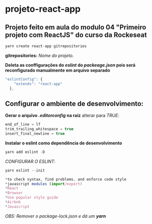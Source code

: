# projeto-react-app

## Projeto feito em aula do modulo 04 "Primeiro projeto com ReactJS" do curso da Rockeseat

```js
yarn create react-app gitrepositories
```
**gitrepositories:** *Nome do projeto.*

**Deleta as conffigurações do *eslint* do  *packeage.json* pois será reconfigurado manualmente em arquivo separado**
```js
"eslintConfig": {
    "extends": "react-app"
  },
  ```

  ## Configurar o ambiente de desenvolvimento:

  **Gerar o arquivo *.editorconfig* na raiz**
  alterar para *TRUE*:
  ```js
  end_of_line = lf
  trim_trailing_whitespace = true
  insert_final_newline = true
  ```

  **Instalar o eslint como dependência de desenvolvimento**
  ```js
  yarn add eslint -D
  ```
  *CONFIGURAR O ESLINT*:
  ```js
  yarn eslint --init

  *to check syntax, find problems, and enforce code style
  *javascript modules (import/export)
  *React
  *Browser
  *Use popular style guide
  *Airbnb
  *Javascript
   ```

  *OBS: Remover o package-lock.json e dá um **yarn***







